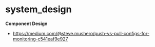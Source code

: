 # system_design

**Component Design**
* https://medium.com/@steve.mushero/push-vs-pull-configs-for-monitoring-c541eaf9e927


